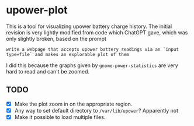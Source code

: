 # upower-plot

This is a tool for visualizing upower battery charge history. The initial revision is very lightly modified from code which ChatGPT gave, which was only slightly broken, based on the prompt

```
write a webpage that accepts upower battery readings via an `input type=file` and makes an explorable plot of them
```

I did this because the graphs given by `gnome-power-statistics` are very hard to read and can't be zoomed.

## TODO

* [x] Make the plot zoom in on the appropriate region.
* [x] Any way to set default directory to `/var/lib/upower`? Apparently not
* [x] Make it possible to load multiple files.
